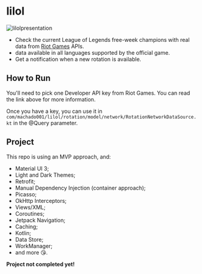 # lilol

![lilolpresentation](https://github.com/machado001/lilol/assets/101916850/dcc5245b-05d8-4ce5-872e-cdbc308fc39e)




- Check the current League of Legends free-week champions with real data from [Riot Games](https://developer.riotgames.com/docs/portal) APIs.
- data available in all languages supported by the official game.
- Get a notification when a new rotation is available.
## How to Run
You'll need to pick one Developer API key from Riot Games. You can read the link above for more information.

Once you have a key, you can use it in ```com/machado001/lilol/rotation/model/network/RotationNetworkDataSource.kt``` in the @Query parameter.

## Project
 This repo is using an MVP approach, and:

- Material UI 3;
- Light and Dark Themes;
- Retrofit;
- Manual Dependency Injection (container approach);
- Picasso;
- OkHttp Interceptors;
- Views/XML;
- Coroutines;
- Jetpack Navigation;
- Caching;
- Kotlin;
- Data Store;
- WorkManager;
- and more 😘.

**Project not completed yet!**
